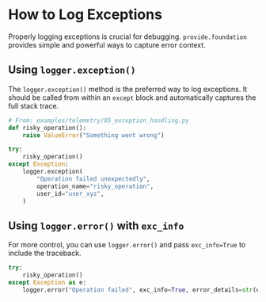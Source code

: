 # How to Log Exceptions

Properly logging exceptions is crucial for debugging. `provide.foundation` provides simple and powerful ways to capture error context.

## Using `logger.exception()`

The `logger.exception()` method is the preferred way to log exceptions. It should be called from within an `except` block and automatically captures the full stack trace.

```python
# From: examples/telemetry/05_exception_handling.py
def risky_operation():
    raise ValueError("Something went wrong")

try:
    risky_operation()
except Exception:
    logger.exception(
        "Operation failed unexpectedly",
        operation_name="risky_operation",
        user_id="user_xyz",
    )
```

## Using `logger.error()` with `exc_info`

For more control, you can use `logger.error()` and pass `exc_info=True` to include the traceback.

```python
try:
    risky_operation()
except Exception as e:
    logger.error("Operation failed", exc_info=True, error_details=str(e))
```
